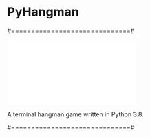 # PyHangman

#==============================#

![](/lib/quickexample2.py)

A terminal hangman game written in Python 3.8.

#==============================#
